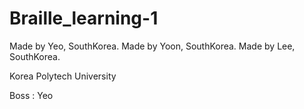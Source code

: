 # Braille_learning-1


Made by Yeo, SouthKorea.
Made by Yoon, SouthKorea.
Made by Lee, SouthKorea.

Korea Polytech University

Boss : Yeo








